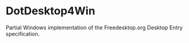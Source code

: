 # DotDesktop4Win
Partial Windows implementation of the Freedesktop.org Desktop Entry specification.
